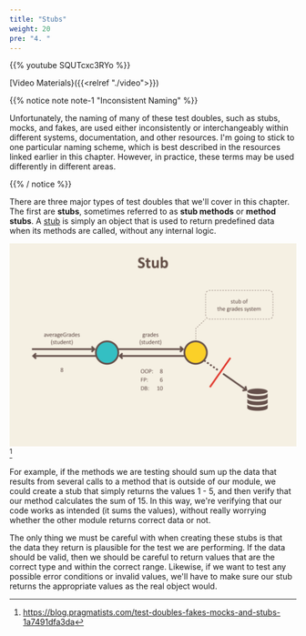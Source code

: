 ```yaml
---
title: "Stubs"
weight: 20
pre: "4. "
---
```

{{% youtube SQUTcxc3RYo %}}

[Video Materials}({{<relref "./video">}})

{{% notice note note-1 "Inconsistent Naming" %}}

Unfortunately, the naming of many of these test doubles, such as stubs, mocks, and fakes, are used either inconsistently or interchangeably within different systems, documentation, and other resources. I'm going to stick to one particular naming scheme, which is best described in the resources linked earlier in this chapter. However, in practice, these terms may be used differently in different areas. 

{{% / notice %}}

There are three major types of test doubles that we'll cover in this chapter. The first are **stubs**, sometimes referred to as **stub methods** or **method stubs**. A [stub](https://en.wikipedia.org/wiki/Method_stub) is simply an object that is used to return predefined data when its methods are called, without any internal logic.  

![Stub](/images/13/stub.png)[^1]

[^1]: https://blog.pragmatists.com/test-doubles-fakes-mocks-and-stubs-1a7491dfa3da

For example, if the methods we are testing should sum up the data that results from several calls to a method that is outside of our module, we could create a stub that simply returns the values 1 - 5, and then verify that our method calculates the sum of 15. In this way, we're verifying that our code works as intended (it sums the values), without really worrying whether the other module returns correct data or not. 

The only thing we must be careful with when creating these stubs is that the data they return is plausible for the test we are performing. If the data should be valid, then we should be careful to return values that are the correct type and within the correct range. Likewise, if we want to test any possible error conditions or invalid values, we'll have to make sure our stub returns the appropriate values as the real object would.
